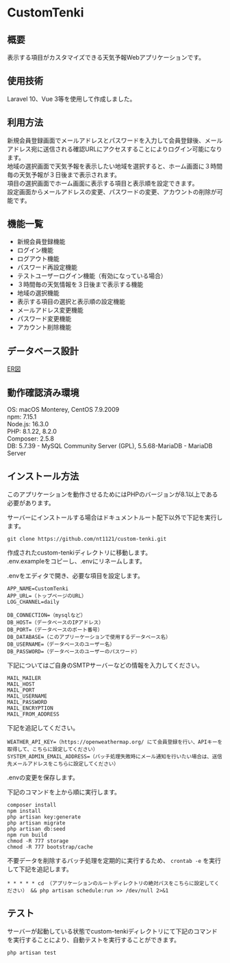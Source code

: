 # CustomTenki

## 概要

表示する項目がカスタマイズできる天気予報Webアプリケーションです。

## 使用技術

Laravel 10、Vue 3等を使用して作成しました。

## 利用方法

新規会員登録画面でメールアドレスとパスワードを入力して会員登録後、メールアドレス宛に送信される確認URLにアクセスすることによりログイン可能になります。  
地域の選択画面で天気予報を表示したい地域を選択すると、ホーム画面に３時間毎の天気予報が３日後まで表示されます。  
項目の選択画面でホーム画面に表示する項目と表示順を設定できます。   
設定画面からメールアドレスの変更、パスワードの変更、アカウントの削除が可能です。

## 機能一覧

- 新規会員登録機能
- ログイン機能
- ログアウト機能
- パスワード再設定機能
- テストユーザーログイン機能（有効になっている場合）
- ３時間毎の天気情報を３日後まで表示する機能
- 地域の選択機能
- 表示する項目の選択と表示順の設定機能
- メールアドレス変更機能
- パスワード変更機能
- アカウント削除機能

## データベース設計

[ER図](https://github.com/nt1121/custom-tenki/blob/main/public/img/er_diagram.png)

## 動作確認済み環境

OS: macOS Monterey, CentOS 7.9.2009  
npm: 7.15.1  
Node.js: 16.3.0  
PHP: 8.1.22, 8.2.0  
Composer: 2.5.8  
DB: 5.7.39 - MySQL Community Server (GPL), 5.5.68-MariaDB - MariaDB Server

## インストール方法

このアプリケーションを動作させるためにはPHPのバージョンが8.1以上である必要があります。

サーバーにインストールする場合はドキュメントルート配下以外で下記を実行します。

```
git clone https://github.com/nt1121/custom-tenki.git
```

作成されたcustom-tenkiディレクトリに移動します。  
.env.exampleをコピーし、.envにリネームします。

.envをエディタで開き、必要な項目を設定します。

```
APP_NAME=CustomTenki  
APP_URL=（トップページのURL）  
LOG_CHANNEL=daily

DB_CONNECTION=（mysqlなど）  
DB_HOST=（データベースのIPアドレス）  
DB_PORT=（データベースのポート番号）  
DB_DATABASE=（このアプリーケーションで使用するデータベース名）  
DB_USERNAME=（データベースのユーザー名）  
DB_PASSWORD=（データベースのユーザーのパスワード）
```

下記についてはご自身のSMTPサーバーなどの情報を入力してください。

```
MAIL_MAILER  
MAIL_HOST  
MAIL_PORT  
MAIL_USERNAME  
MAIL_PASSWORD  
MAIL_ENCRYPTION  
MAIL_FROM_ADDRESS
```

下記を追記してください。

```
WEATHER_API_KEY=（https://openweathermap.org/ にて会員登録を行い、APIキーを取得して、こちらに設定してください）  
SYSTEM_ADMIN_EMAIL_ADDRESS=（バッチ処理失敗時にメール通知を行いたい場合は、送信先メールアドレスをこちらに設定してください）
```

.envの変更を保存します。

下記のコマンドを上から順に実行します。

```
composer install
npm install
php artisan key:generate
php artisan migrate
php artisan db:seed
npm run build 
chmod -R 777 storage
chmod -R 777 bootstrap/cache
```

不要データを削除するバッチ処理を定期的に実行するため、 `crontab -e` を実行して下記を追記します。  

```
* * * * * cd （アプリケーションのルートディレクトリの絶対パスをこちらに設定してください） && php artisan schedule:run >> /dev/null 2>&1
```

## テスト

サーバーが起動している状態でcustom-tenkiディレクトリにて下記のコマンドを実行することにより、自動テストを実行することができます。

```
php artisan test
```
